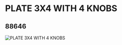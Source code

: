 # PLATE 3X4 WITH 4 KNOBS
## 88646
![PLATE 3X4 WITH 4 KNOBS](https://lc-www-live-s.legocdn.com/media/bricks/5/2/4571146.jpg)